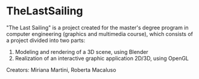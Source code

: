 # TheLastSailing
"The Last Sailing" is a project created for the master's degree program in computer engineering (graphics and multimedia course), which consists of a project divided into two parts: 
1. Modeling and rendering of a 3D scene, using Blender
2. Realization of an interactive graphic application 2D/3D, using OpenGL

Creators: Miriana Martini, Roberta Macaluso
